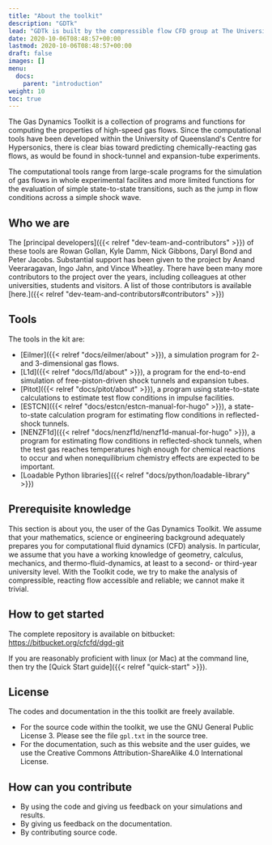 ```yaml
---
title: "About the toolkit"
description: "GDTk"
lead: "GDTk is built by the compressible flow CFD group at The University of Queensland"
date: 2020-10-06T08:48:57+00:00
lastmod: 2020-10-06T08:48:57+00:00
draft: false
images: []
menu:
  docs:
    parent: "introduction"
weight: 10
toc: true
---
```


The Gas Dynamics Toolkit is a collection of programs and functions for
computing the properties of high-speed gas flows.
Since the computational tools have been developed within the University of Queensland's
Centre for Hypersonics, there is clear bias toward predicting chemically-reacting gas flows,
as would be found in shock-tunnel and expansion-tube experiments.

The computational tools range from large-scale programs for the simulation
of gas flows in whole experimental facilites
and more limited functions for the evaluation of simple state-to-state transitions,
such as the jump in flow conditions across a simple shock wave.


## Who we are

The [principal developers]({{< relref "dev-team-and-contributors" >}}) of
these tools are Rowan Gollan, Kyle Damm, Nick Gibbons, Daryl Bond and Peter Jacobs.
Substantial support has been given to the project by Anand Veeraragavan, Ingo Jahn, and Vince Wheatley.
There have been many more contributors to the project over the years,
including colleagues at other universities, students and visitors.
A list of those contributors is available [here.]({{< relref "dev-team-and-contributors#contributors" >}})

## Tools

The tools in the kit are:
+ [Eilmer]({{< relref "docs/eilmer/about" >}}),
  a simulation program for 2- and 3-dimensional gas flows.
+ [L1d]({{< relref "docs/l1d/about" >}}),
  a program for the end-to-end simulation of free-piston-driven shock tunnels
  and expansion tubes.
+ [Pitot]({{< relref "docs/pitot/about" >}}),
  a program using state-to-state calculations to estimate test flow conditions
  in impulse facilities.
+ [ESTCN]({{< relref "docs/estcn/estcn-manual-for-hugo" >}}),
  a state-to-state calculation program for estimating flow conditions in reflected-shock tunnels.
+ [NENZF1d]({{< relref "docs/nenzf1d/nenzf1d-manual-for-hugo" >}}),
  a program for estimating flow conditions in reflected-shock tunnels,
  when the test gas reaches temperatures high enough for chemical reactions to occur
  and when nonequilibrium chemistry effects are expected to be important.
+ [Loadable Python libraries]({{< relref "docs/python/loadable-library" >}})


## Prerequisite knowledge
This section is about you, the user of the Gas Dynamics Toolkit.
We assume that your mathematics, science or engineering background
adequately prepares you for computational fluid dynamics (CFD) analysis.
In particular, we assume that you have a working knowledge of geometry, calculus, mechanics,
and thermo-fluid-dynamics, at least to a second- or third-year university level.
With the Toolkit code, we try to make the analysis of compressible, reacting flow accessible
and reliable; we cannot make it trivial.

## How to get started
The complete repository is available on bitbucket: <https://bitbucket.org/cfcfd/dgd-git>

If you are reasonably proficient with linux (or Mac) at the command line,
then try the [Quick Start guide]({{< relref "quick-start" >}}).


## License
The codes and documentation in the this toolkit are freely available.
+ For the source code within the toolkit, we use the GNU General Public License 3.
Please see the file `gpl.txt` in the source tree.
+ For the documentation, such as this website and the user guides,
we use the Creative Commons Attribution-ShareAlike 4.0 International License.


## How can you contribute
+ By using the code and giving us feedback on your simulations
  and results.
+ By giving us feedback on the documentation.
+ By contributing source code.
